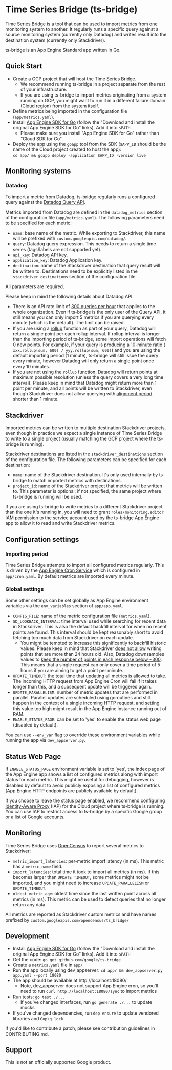 # Time Series Bridge (ts-bridge)

Time Series Bridge is a tool that can be used to import metrics from one
monitoring system to another. It regularly runs a specific query against
a source monitoring system (currently only Datadog) and writes result into the
destination system (currently only Stackdriver).

ts-bridge is an App Engine Standard app written in Go.

## Quick Start

* Create a GCP project that will host the Time Series Bridge.
  * We recommend running ts-bridge in a project separate from the rest of your
    infrastructure.
  * If you are using ts-bridge to import metrics originating from a system
    running on GCP, you might want to run it in a different failure domain (Cloud
    region) from the system itself.
* Define metrics being imported in the configuration file (`app/metrics.yaml`).
* Install [App Engine SDK for Go](https://cloud.google.com/appengine/docs/standard/go/download)
  (follow the "Download and install the original App Engine SDK for Go" links).
  Add it into `$PATH`.
  * Please make sure you install "App Engine SDK for Go" rather than "Cloud SDK
    for Go".
* Deploy the app using the `goapp` tool from the SDK (`$APP_ID` should be the
  name of the Cloud project created to host the app): \
  `cd app/ && goapp deploy -application $APP_ID -version live`

## Monitoring systems

### Datadog

To import a metric from Datadog, ts-bridge regularly runs a configured query
against the [Datadog Query
API](https://docs.datadoghq.com/api/?lang=python#query-time-series-points).

Metrics imported from Datadog are defined in the `datadog_metrics` section of
the configuration file (`app/metrics.yaml`). The following parameters need to
be specified for each metric:

* `name`: base name of the metric. While exporting to Stackdriver, this name
  will be prefixed with `custom.googleapis.com/datadog/`.
* `query`: Datadog query expression. This needs to return a single time series
  (tags/labels are not supported yet).
* `api_key`: Datadog API key.
* `application_key`: Datadog Application key.
* `destination`: name of the Stackdriver destination that query result will be
  written to. Destinations need to be explicitly listed in the
  `stackdriver_destinations` section of the configuration file.

All parameters are required.

Please keep in mind the following details about Datadog API:

* There is an API rate limit of [300 queries per hour](
  https://docs.datadoghq.com/api/?lang=python#rate-limiting) that applies to
  the whole organization. Even if ts-bridge is the only user of the Query API,
  it still means you can only import 5 metrics if you are querying every minute
  (which is the default). The limit can be raised.
* If you are using a [rollup](
  https://docs.datadoghq.com/graphing/miscellaneous/functions/#rollup) function
  as part of your query, Datadog will return a single point per each rollup
  interval. If rollup interval is longer than the importing period of
  ts-bridge, some import operations will fetch 0 new points. For example, if
  your query is producing a 10-minute ratio (
  `xxx.rollup(sum, 600) / yyy.rollup(sum, 600)`) and you are using the default
  importing period (1 minute), ts-bridge will still issue the query every
  minute, however Datadog will only return a single point once every 10 minutes.
* If you are not using the `rollup` function, Datadog will return points at
  maximum possible resolution (unless the query covers a very long time
  interval). Please keep in mind that Datadog might return more than 1 point
  per minute, and all points will be written to Stackdriver, even though
  Stackdriver does not allow querying with [alignment period](
  https://cloud.google.com/monitoring/charts/metrics-selector#alignment)
  shorter than 1 minute.

## Stackdriver

Imported metrics can be written to multiple destination Stackdriver projects,
even though in practice we expect a single instance of Time Series Bridge to
write to a single project (usually matching the GCP project where the
ts-bridge is running).

Stackdriver destinations are listed in the `stackdriver_destinations`
section of the configuration file. The following parameters can be specified
for each destination:

* `name`: name of the Stackdriver destination. It's only used internally by
  ts-bridge to match imported metrics with destinations.
* `project_id`: name of the Stackdriver project that metrics will be written
  to. This parameter is optional; if not specified, the same project where
  ts-bridge is running will be used.

If you are using ts-bridge to write metrics to a different Stackdriver project
than the one it's running in, you will need to grant `roles/monitoring.editor`
IAM permission to the service account used by the ts-bridge App Engine app to
allow it to read and write Stackdriver metrics.

## Configuration settings

### Importing period

Time Series Bridge attempts to import all configured metrics regularly. This
is driven by the [App Engine Cron Service](
https://cloud.google.com/appengine/docs/standard/go/config/cron) which is
configured in `app/cron.yaml`. By default metrics are imported every minute.

### Global settings

Some other settings can be set globally as App Engine environment variables via
the `env_variables` section of `app/app.yaml`.

* `CONFIG_FILE`: name of the metric configuration file (`metrics.yaml`).
* `SD_LOOKBACK_INTERVAL`: time interval used while searching for recent data in
  Stackdriver. This is also the default backfill interval for when no recent
  points are found. This interval should be kept reasonably short to
  avoid fetching too much data from Stackdriver on each update.
  * You might be tempted to increase this significantly to backfill historic
    values. Please keep in mind that Stackdriver [does not allow](
    https://cloud.google.com/monitoring/custom-metrics/creating-metrics#writing-ts)
    writing points that are more than 24 hours old. Also, Datadog downsamples
    values to [keep the number of points in each response below ~300](
    https://docs.datadoghq.com/getting_started/from_the_query_to_the_graph/#how).
    This means that a single request can only cover a time period of 5 hours if
    you are aiming to get a point per minute.
* `UPDATE_TIMEOUT`: the total time that updating all metrics is allowed to take.
  The incoming HTTP request from App Engine Cron will fail if it takes longer
  than this, and a subsequent update will be triggered again.
* `UPDATE_PARALLELISM`: number of metric updates that are performed in parallel.
  Parallel updates are scheduled using goroutines and still happen in the
  context of a single incoming HTTP request, and setting this value too high
  might result in the App Engine instance running out of RAM.
* `ENABLE_STATUS_PAGE`: can be set to 'yes' to enable the status web page
  (disabled by default).

You can use `--env_var` flag to override these environment variables while
running the app via `dev_appserver.py`.

## Status Web Page

If `ENABLE_STATUS_PAGE` environment variable is set to 'yes', the index page of
the App Engine app shows a list of configured metrics along with import status
for each metric. This might be useful for debugging, however is disabled by
default to avoid publicly exposing a list of configured metrics (App Engine HTTP
endpoints are publicly available by default).

If you choose to leave the status page enabled, we recommend configuring
[Identity-Aware Proxy](https://pantheon.corp.google.com/security/iap/project)
(IAP) for the Cloud project where ts-bridge is running. You can use IAP to
restrict access to ts-bridge by a specific Google group or a list of
Google accounts.

## Monitoring

Time Series Bridge uses [OpenCensus](https://opencensus.io/) to report several
metrics to Stackdriver:

* `metric_import_latencies`: per-metric import latency (in ms). This
  metric has a `metric_name` field.
* `import_latencies`: total time it took to import all metrics (in ms). If this
  becomes larger than `UPDATE_TIMEOUT`, some metrics might not be imported, and
  you might need to increase `UPDATE_PARALLELISM` or `UPDATE_TIMEOUT`.
* `oldest_metric_age`: oldest time since the last written point across all metrics
  (in ms). This metric can be used to detect queries that no longer return any
  data.

All metrics are reported as Stackdriver custom metrics and have names prefixed by
`custom.googleapis.com/opencensus/ts_bridge/`

## Development

* Install [App Engine SDK for Go](https://cloud.google.com/appengine/docs/standard/go/download)
  (follow the "Download and install the original App Engine SDK for Go" links).
  Add it into `$PATH`
* Get the code: `go get github.com/google/ts-bridge`
* Create a `metrics.yaml` file in `app/`
* Run the app locally using dev_appserver:
  `cd app/ && dev_appserver.py app.yaml --port 18080`
* The app should be available at http://localhost:18080/
  * Note, dev_appserver does not support App Engine cron, so you'll need to run
    `curl http://localhost:18080/sync` to import metrics
* Run tests: `go test ./...`
  * If you've changed interfaces, run `go generate ./...` to update mocks
* If you've changed dependencies, run `dep ensure` to update vendored libraries
  and `Gopkg.lock`

If you'd like to contribute a patch, please see contribution guidelines in
CONTRIBUTING.md.

## Support

This is not an officially supported Google product.